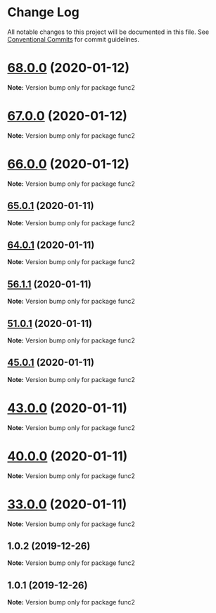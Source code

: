 # Change Log

All notable changes to this project will be documented in this file.
See [Conventional Commits](https://conventionalcommits.org) for commit guidelines.

# [68.0.0](https://github.com/yurikrupniktools/client-apps/compare/func2@67.0.0...func2@68.0.0) (2020-01-12)

**Note:** Version bump only for package func2





# [67.0.0](https://github.com/yurikrupniktools/client-apps/compare/func2@66.0.0...func2@67.0.0) (2020-01-12)

**Note:** Version bump only for package func2





# [66.0.0](https://github.com/yurikrupniktools/client-apps/compare/func2@65.0.1...func2@66.0.0) (2020-01-12)

**Note:** Version bump only for package func2





## [65.0.1](https://github.com/yurikrupniktools/client-apps/compare/func2@64.0.1...func2@65.0.1) (2020-01-11)

**Note:** Version bump only for package func2





## [64.0.1](https://github.com/yurikrupniktools/client-apps/compare/func2@56.1.1...func2@64.0.1) (2020-01-11)

**Note:** Version bump only for package func2





## [56.1.1](https://github.com/yurikrupniktools/client-apps/compare/func2@51.0.1...func2@56.1.1) (2020-01-11)

**Note:** Version bump only for package func2





## [51.0.1](https://github.com/yurikrupniktools/client-apps/compare/func2@45.0.1...func2@51.0.1) (2020-01-11)

**Note:** Version bump only for package func2





## [45.0.1](https://github.com/yurikrupniktools/client-apps/compare/func2@43.0.0...func2@45.0.1) (2020-01-11)

**Note:** Version bump only for package func2





# [43.0.0](https://github.com/yurikrupniktools/client-apps/compare/func2@40.0.0...func2@43.0.0) (2020-01-11)

**Note:** Version bump only for package func2





# [40.0.0](https://github.com/yurikrupniktools/client-apps/compare/func2@33.0.0...func2@40.0.0) (2020-01-11)

**Note:** Version bump only for package func2





# [33.0.0](https://github.com/yurikrupniktools/client-apps/compare/func2@15.0.0...func2@33.0.0) (2020-01-11)

**Note:** Version bump only for package func2





## 1.0.2 (2019-12-26)

**Note:** Version bump only for package func2





## 1.0.1 (2019-12-26)

**Note:** Version bump only for package func2
